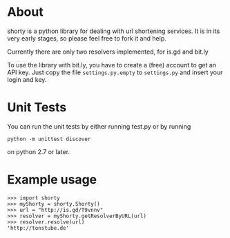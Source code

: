 About
=====

shorty is a python library for dealing with url shortening services.
It is in its very early stages, so please feel free to fork it and help.

Currently there are only two resolvers implemented, for is.gd and bit.ly

To use the library with bit.ly, you have to create a (free) account to get an API key.
Just copy the file `settings.py.empty` to `settings.py` and insert your login and key.

Unit Tests
==========

You can run the unit tests by either running test.py or by running

    python -m unittest discover

on python 2.7 or later.

Example usage
=============

    >>> import shorty
    >>> myShorty = shorty.Shorty()
    >>> url = "http://is.gd/T9vnnv"
    >>> resolver = myShorty.getResolverByURL(url)
    >>> resolver.resolve(url)
    'http://tonstube.de'

